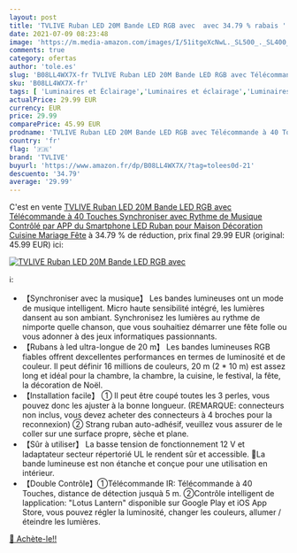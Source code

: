 ```yaml
---
layout: post
title: 'TVLIVE Ruban LED 20M Bande LED RGB avec  avec 34.79 % rabais '
date: 2021-07-09 08:23:48
image: 'https://m.media-amazon.com/images/I/51itgeXcNwL._SL500_._SL400_.jpg'
comments: true
category: ofertas
author: 'tole.es'
slug: 'B08LL4WX7X-fr TVLIVE Ruban LED 20M Bande LED RGB avec Télécommande à 40...'
sku: 'B08LL4WX7X-fr'
tags: [ 'Luminaires et Éclairage','Luminaires et éclairage','Luminaires intérieur','Rubans à LED','tvlive','Éclairage spécial', ]
actualPrice: 29.99 EUR
currency: EUR
price: 29.99
comparePrice: 45.99 EUR
prodname: 'TVLIVE Ruban LED 20M Bande LED RGB avec Télécommande à 40 Touches  Synchroniser avec Rythme de Musique  Contrôlé par APP du Smartphone  LED Ruban pour Maison Décoration  Cuisine  Mariage  Fête'
country: 'fr'
flag: '🇫🇷'
brand: 'TVLIVE'
buyurl: 'https://www.amazon.fr/dp/B08LL4WX7X/?tag=tolees0d-21'
descuento: '34.79'
average: '29.99'
---
```


C'est en vente [TVLIVE Ruban LED 20M Bande LED RGB avec Télécommande à 40 Touches  Synchroniser avec Rythme de Musique  Contrôlé par APP du Smartphone  LED Ruban pour Maison Décoration  Cuisine  Mariage  Fête](https://www.amazon.fr/dp/B08LL4WX7X/?tag=tolees0d-21)  à  34.79 % de réduction, prix final  29.99 EUR (original: 45.99 EUR) ici:

[![TVLIVE Ruban LED 20M Bande LED RGB avec ](https://m.media-amazon.com/images/I/51itgeXcNwL._SL500_._SL400_.jpg)](https://www.amazon.fr/dp/B08LL4WX7X/?tag=tolees0d-21)

ℹ️:

- 【Synchroniser avec la musique】 Les bandes lumineuses ont un mode de musique intelligent. Micro haute sensibilité intégré, les lumières dansent au son ambiant. Synchronisez les lumières au rythme de nimporte quelle chanson, que vous souhaitiez démarrer une fête folle ou vous adonner à des jeux informatiques passionnants.
- 【Rubans à led ultra-longue de 20 m】 Les bandes lumineuses RGB fiables offrent dexcellentes performances en termes de luminosité et de couleur. Il peut définir 16 millions de couleurs, 20 m (2 * 10 m) est assez long et idéal pour la chambre, la chambre, la cuisine, le festival, la fête, la décoration de Noël.
- 【Installation facile】 ① Il peut être coupé toutes les 3 perles, vous pouvez donc les ajuster à la bonne longueur. (REMARQUE: connecteurs non inclus, vous devez acheter des connecteurs à 4 broches pour la reconnexion) ② Strang ruban auto-adhésif, veuillez vous assurer de le coller sur une surface propre, sèche et plane.
- 【Sûr à utiliser】 La basse tension de fonctionnement 12 V et ladaptateur secteur répertorié UL le rendent sûr et accessible. 🔔La bande lumineuse est non étanche et conçue pour une utilisation en intérieur.
- 【Double Contrôle】①Télécommande IR: Télécommande à 40 Touches, distance de détection jusquà 5 m. ②Contrôle intelligent de lapplication: "Lotus Lantern" disponible sur Google Play et iOS App Store, vous pouvez régler la luminosité, changer les couleurs, allumer / éteindre les lumières.

[🛒 Achète-le!!](https://www.amazon.fr/dp/B08LL4WX7X/?tag=tolees0d-21)

